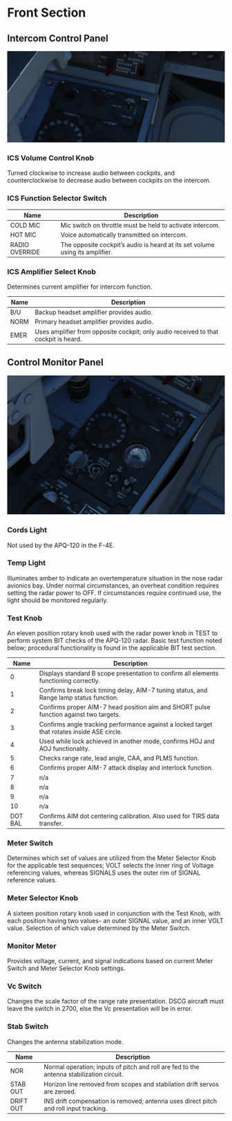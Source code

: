 # Front Section

## Intercom Control Panel

![wso_intercom_control](../../../img/wso_intercom_control.png)

### ICS Volume Control Knob

Turned clockwise to increase audio between cockpits, and counterclockwise to
decrease audio between cockpits on the intercom.

### ICS Function Selector Switch

| Name           | Description                                                                  |
| -------------- | ---------------------------------------------------------------------------- |
| COLD MIC       | Mic switch on throttle must be held to activate intercom.                    |
| HOT MIC        | Voice automatically transmitted on intercom.                                 |
| RADIO OVERRIDE | The opposite cockpit’s audio is heard at its set volume using its amplifier. |

### ICS Amplifier Select Knob

Determines current amplifier for intercom function.

| Name | Description                                                                         |
| ---- | ----------------------------------------------------------------------------------- |
| B/U  | Backup headset amplifier provides audio.                                            |
| NORM | Primary headset amplifier provides audio.                                           |
| EMER | Uses amplifier from opposite cockpit; only audio received to that cockpit is heard. |

## Control Monitor Panel

![wso_control_monitor_panel](../../../img/wso_control_monitor_panel.png)

### Cords Light

Not used by the APQ-120 in the F-4E.

### Temp Light

Illuminates amber to indicate an overtemperature situation in the nose radar
avionics bay. Under normal circumstances, an overheat condition requires setting
the radar power to OFF. If circumstances require continued use, the light should
be monitored regularly.

### Test Knob

An eleven position rotary knob used with the radar power knob in TEST to perform
system BIT checks of the APQ-120 radar. Basic test function noted below;
procedural functionality is found in the applicable BIT test section.

| Name    | Description                                                                                 |
| ------- | ------------------------------------------------------------------------------------------- |
| 0       | Displays standard B scope presentation to confirm all elements functioning correctly.       |
| 1       | Confirms break lock timing delay, AIM-7 tuning status, and Range lamp status function.      |
| 2       | Confirms proper AIM-7 head position aim and SHORT pulse function against two targets.       |
| 3       | Confirms angle tracking performance against a locked target that rotates inside ASE circle. |
| 4       | Used while lock achieved in another mode, confirms HOJ and AOJ functionality.               |
| 5       | Checks range rate, lead angle, CAA, and PLMS function.                                      |
| 6       | Confirms proper AIM-7 attack display and interlock function.                                |
| 7       | n/a                                                                                         |
| 8       | n/a                                                                                         |
| 9       | n/a                                                                                         |
| 10      | n/a                                                                                         |
| DOT BAL | Confirms AIM dot centering calibration. Also used for TIRS data transfer.                   |

### Meter Switch

Determines which set of values are utilized from the Meter Selector Knob for the
applicable test sequences; VOLT selects the inner ring of Voltage referencing
values, whereas SIGNALS uses the outer rim of SIGNAL reference values.

### Meter Selector Knob

A sixteen position rotary knob used in conjunction with the Test Knob, with each
position having two values- an outer SIGNAL value, and an inner VOLT value.
Selection of which value determined by the Meter Switch.

### Monitor Meter

Provides voltage, current, and signal indications based on current Meter Switch
and Meter Selector Knob settings.

### Vc Switch

Changes the scale factor of the range rate presentation. DSCG aircraft must
leave the switch in 2700, else the Vc presentation will be in error.

### Stab Switch

Changes the antenna stabilization mode.

| Name      | Description                                                                              |
| --------- | ---------------------------------------------------------------------------------------- |
| NOR       | Normal operation; inputs of pitch and roll are fed to the antenna stabilization circuit. |
| STAB OUT  | Horizon line removed from scopes and stabilation drift servos are zeroed.                |
| DRIFT OUT | INS drift compensation is removed; antenna uses direct pitch and roll input tracking.    |
